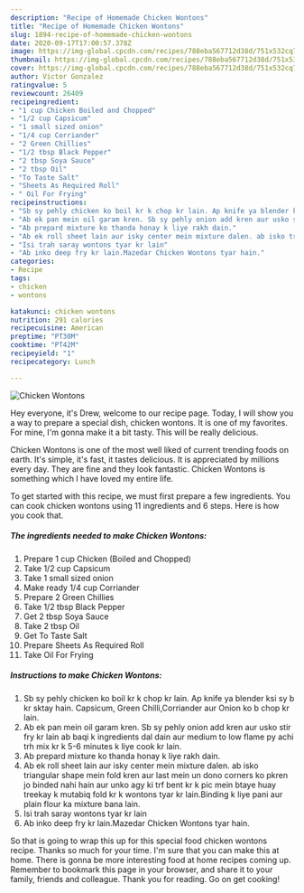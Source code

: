 ```yaml
---
description: "Recipe of Homemade Chicken Wontons"
title: "Recipe of Homemade Chicken Wontons"
slug: 1894-recipe-of-homemade-chicken-wontons
date: 2020-09-17T17:00:57.378Z
image: https://img-global.cpcdn.com/recipes/788eba567712d38d/751x532cq70/chicken-wontons-recipe-main-photo.jpg
thumbnail: https://img-global.cpcdn.com/recipes/788eba567712d38d/751x532cq70/chicken-wontons-recipe-main-photo.jpg
cover: https://img-global.cpcdn.com/recipes/788eba567712d38d/751x532cq70/chicken-wontons-recipe-main-photo.jpg
author: Victor Gonzalez
ratingvalue: 5
reviewcount: 26409
recipeingredient:
- "1 cup Chicken Boiled and Chopped"
- "1/2 cup Capsicum"
- "1 small sized onion"
- "1/4 cup Corriander"
- "2 Green Chillies"
- "1/2 tbsp Black Pepper"
- "2 tbsp Soya Sauce"
- "2 tbsp Oil"
- "To Taste Salt"
- "Sheets As Required Roll"
- " Oil For Frying"
recipeinstructions:
- "Sb sy pehly chicken ko boil kr k chop kr lain. Ap knife ya blender ksi sy b kr sktay hain. Capsicum, Green Chilli,Corriander aur Onion ko b chop kr lain."
- "Ab ek pan mein oil garam kren. Sb sy pehly onion add kren aur usko stir fry kr lain ab baqi k ingredients dal dain aur medium to low flame py achi trh mix kr k 5-6 minutes k liye cook kr lain."
- "Ab prepard mixture ko thanda honay k liye rakh dain."
- "Ab ek roll sheet lain aur isky center mein mixture dalen. ab isko triangular shape mein fold kren aur last mein un dono corners ko pkren jo binded nahi hain aur unko agy ki trf bent kr k pic mein btaye huay treekay k mutabiq fold kr k wontons tyar kr lain.Binding k liye pani aur plain flour ka mixture bana lain."
- "Isi trah saray wontons tyar kr lain"
- "Ab inko deep fry kr lain.Mazedar Chicken Wontons tyar hain."
categories:
- Recipe
tags:
- chicken
- wontons

katakunci: chicken wontons 
nutrition: 291 calories
recipecuisine: American
preptime: "PT30M"
cooktime: "PT42M"
recipeyield: "1"
recipecategory: Lunch

---
```



![Chicken Wontons](https://img-global.cpcdn.com/recipes/788eba567712d38d/751x532cq70/chicken-wontons-recipe-main-photo.jpg)

Hey everyone, it's Drew, welcome to our recipe page. Today, I will show you a way to prepare a special dish, chicken wontons. It is one of my favorites. For mine, I'm gonna make it a bit tasty. This will be really delicious.

Chicken Wontons is one of the most well liked of current trending foods on earth. It's simple, it's fast, it tastes delicious. It is appreciated by millions every day. They are fine and they look fantastic. Chicken Wontons is something which I have loved my entire life.




To get started with this recipe, we must first prepare a few ingredients. You can cook chicken wontons using 11 ingredients and 6 steps. Here is how you cook that.

<!--inarticleads1-->

##### The ingredients needed to make Chicken Wontons:

1. Prepare 1 cup Chicken (Boiled and Chopped)
1. Take 1/2 cup Capsicum
1. Take 1 small sized onion
1. Make ready 1/4 cup Corriander
1. Prepare 2 Green Chillies
1. Take 1/2 tbsp Black Pepper
1. Get 2 tbsp Soya Sauce
1. Take 2 tbsp Oil
1. Get To Taste Salt
1. Prepare Sheets As Required Roll
1. Take  Oil For Frying




<!--inarticleads2-->

##### Instructions to make Chicken Wontons:

1. Sb sy pehly chicken ko boil kr k chop kr lain. Ap knife ya blender ksi sy b kr sktay hain. Capsicum, Green Chilli,Corriander aur Onion ko b chop kr lain.
1. Ab ek pan mein oil garam kren. Sb sy pehly onion add kren aur usko stir fry kr lain ab baqi k ingredients dal dain aur medium to low flame py achi trh mix kr k 5-6 minutes k liye cook kr lain.
1. Ab prepard mixture ko thanda honay k liye rakh dain.
1. Ab ek roll sheet lain aur isky center mein mixture dalen. ab isko triangular shape mein fold kren aur last mein un dono corners ko pkren jo binded nahi hain aur unko agy ki trf bent kr k pic mein btaye huay treekay k mutabiq fold kr k wontons tyar kr lain.Binding k liye pani aur plain flour ka mixture bana lain.
1. Isi trah saray wontons tyar kr lain
1. Ab inko deep fry kr lain.Mazedar Chicken Wontons tyar hain.




So that is going to wrap this up for this special food chicken wontons recipe. Thanks so much for your time. I'm sure that you can make this at home. There is gonna be more interesting food at home recipes coming up. Remember to bookmark this page in your browser, and share it to your family, friends and colleague. Thank you for reading. Go on get cooking!
